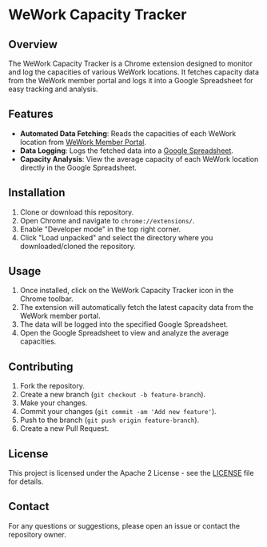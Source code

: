 # WeWork Capacity Tracker

## Overview

The WeWork Capacity Tracker is a Chrome extension designed to monitor and log the capacities of various WeWork locations. It fetches capacity data from the WeWork member portal and logs it into a Google Spreadsheet for easy tracking and analysis.

## Features

- **Automated Data Fetching**: Reads the capacities of each WeWork location from [WeWork Member Portal](https://members.wework.com/workplaceone/content2/bookings/desks).
- **Data Logging**: Logs the fetched data into a [Google Spreadsheet](https://docs.google.com/spreadsheets/d/1DkhlalVlc1TLNfdIj2i9mRJni5xp3ac9_0iU_PeJy3Q/edit#gid=0).
- **Capacity Analysis**: View the average capacity of each WeWork location directly in the Google Spreadsheet.

## Installation

1. Clone or download this repository.
2. Open Chrome and navigate to `chrome://extensions/`.
3. Enable "Developer mode" in the top right corner.
4. Click "Load unpacked" and select the directory where you downloaded/cloned the repository.

## Usage

1. Once installed, click on the WeWork Capacity Tracker icon in the Chrome toolbar.
2. The extension will automatically fetch the latest capacity data from the WeWork member portal.
3. The data will be logged into the specified Google Spreadsheet.
4. Open the Google Spreadsheet to view and analyze the average capacities.

## Contributing

1. Fork the repository.
2. Create a new branch (`git checkout -b feature-branch`).
3. Make your changes.
4. Commit your changes (`git commit -am 'Add new feature'`).
5. Push to the branch (`git push origin feature-branch`).
6. Create a new Pull Request.

## License

This project is licensed under the Apache 2 License - see the [LICENSE](LICENSE) file for details.

## Contact

For any questions or suggestions, please open an issue or contact the repository owner.
